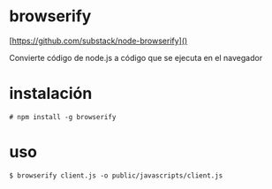 # browserify

[https://github.com/substack/node-browserify]()

Convierte código de node.js a código que se ejecuta en el navegador

# instalación

    # npm install -g browserify

# uso
    
    $ browserify client.js -o public/javascripts/client.js

